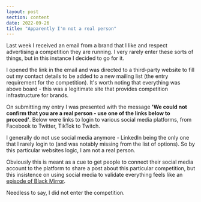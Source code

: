 ```yaml
---
layout: post
section: content
date: 2022-09-26
title: "Apparently I'm not a real person"
---
```


Last week I received an email from a brand that I like and respect advertising a competition they are running. I very rarely enter these sorts of things, but in this instance I decided to go for it.

I opened the link in the email and was directed to a third-party website to fill out my contact details to be added to a new mailing list (the entry requirement for the competition). It's worth noting that everything was above board - this was a legitimate site that provides competition infrastructure for brands.

On submitting my entry I was presented with the message **'We could not confirm that you are a real person - use one of the links below to proceed'**.  Below were links to login to various social media platforms, from Facebook to Twitter, TikTok to Twitch.

I generally do not use social media anymore - LinkedIn being the only one that I rarely login to (and was notably missing from the list of options).  So by this particular websites logic, I am not a real person.

Obviously this is meant as a cue to get people to connect their social media account to the platform to share a post about this particular competition, but this insistence on using social media to validate everything feels like an [episode of Black Mirror](https://www.imdb.com/title/tt5497778/).

Needless to say, I did not enter the competition.
